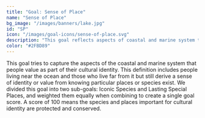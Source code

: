 ```yaml
---
title: "Goal: Sense of Place"
name: "Sense of Place"
bg_image: "/images/banners/lake.jpg"
id: "SP"
icon: "/images/goal-icons/sense-of-place.svg"
description: "This goal reflects aspects of coastal and marine system that people value as part of their cultural identity."
color: "#2FBD89"
---
```



This goal tries to capture the aspects of the coastal and marine system that people value as part of their cultural identity. This definition includes people living near the ocean and those who live far from it but still derive a sense of identity or value from knowing particular places or species exist. We divided this goal into two sub-goals: Iconic Species and Lasting Special Places, and weighted them equally when combining to create a single goal score. A score of 100 means the species and places important for cultural identity are protected and conserved.

